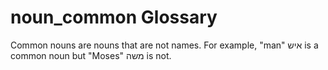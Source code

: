# noun_common Glossary
Common nouns are nouns that are not names. For example, "man" איש is a common noun but "Moses" משה is not.
